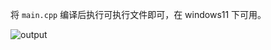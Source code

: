 将 `main.cpp` 编译后执行可执行文件即可，在 windows11 下可用。

![output](C:\Users\19607\Desktop\kuwo-music-dl\output.gif)